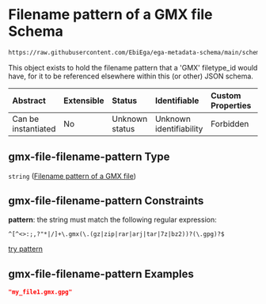 # Filename pattern of a GMX file Schema

```txt
https://raw.githubusercontent.com/EbiEga/ega-metadata-schema/main/schemas/EGA.common-definitions.json#/definitions/gmx-file-filename-pattern
```

This object exists to hold the filename pattern that a 'GMX' filetype\_id would have, for it to be referenced elsewhere within this (or other) JSON schema.

| Abstract            | Extensible | Status         | Identifiable            | Custom Properties | Additional Properties | Access Restrictions | Defined In                                                                                           |
| :------------------ | :--------- | :------------- | :---------------------- | :---------------- | :-------------------- | :------------------ | :--------------------------------------------------------------------------------------------------- |
| Can be instantiated | No         | Unknown status | Unknown identifiability | Forbidden         | Allowed               | none                | [EGA.common-definitions.json\*](../../../schemas/EGA.common-definitions.json "open original schema") |

## gmx-file-filename-pattern Type

`string` ([Filename pattern of a GMX file](ega-12-definitions-filename-pattern-of-a-gmx-file.md))

## gmx-file-filename-pattern Constraints

**pattern**: the string must match the following regular expression:&#x20;

```regexp
^[^<>:;,?"*|/]+\.gmx(\.(gz|zip|rar|arj|tar|7z|bz2))?(\.gpg)?$
```

[try pattern](https://regexr.com/?expression=%5E%5B%5E%3C%3E%3A%3B%2C%3F%22*%7C%2F%5D%2B%5C.gmx\(%5C.\(gz%7Czip%7Crar%7Carj%7Ctar%7C7z%7Cbz2\)\)%3F\(%5C.gpg\)%3F%24 "try regular expression with regexr.com")

## gmx-file-filename-pattern Examples

```json
"my_file1.gmx.gpg"
```
